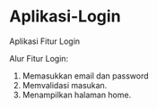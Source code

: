 # Aplikasi-Login
Aplikasi Fitur Login

Alur Fitur Login:
1. Memasukkan email dan password
2. Memvalidasi masukan.
3. Menampilkan halaman home.
